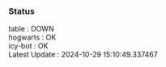 ### Status


table : DOWN  
hogwarts : OK  
icy-bot : OK  
Latest Update : 2024-10-29 15:10:49.337467
